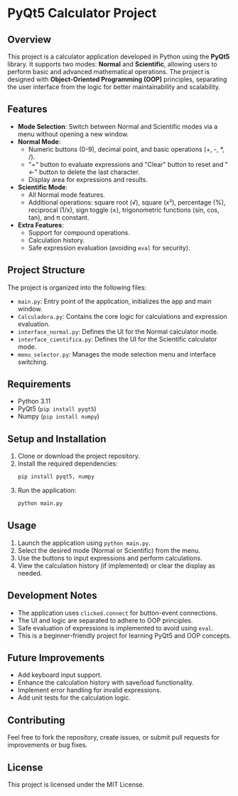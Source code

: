 # PyQt5 Calculator Project

## Overview
This project is a calculator application developed in Python using the **PyQt5** library. It supports two modes: **Normal** and **Scientific**, allowing users to perform basic and advanced mathematical operations. The project is designed with **Object-Oriented Programming (OOP)** principles, separating the user interface from the logic for better maintainability and scalability.

## Features
- **Mode Selection**: Switch between Normal and Scientific modes via a menu without opening a new window.
- **Normal Mode**:
  - Numeric buttons (0-9), decimal point, and basic operations (+, -, *, /).
  - "=" button to evaluate expressions and "Clear" button to reset and "<-" button to delete the last character.
  - Display area for expressions and results.
- **Scientific Mode**:
  - All Normal mode features.
  - Additional operations: square root (√), square (x²), percentage (%), reciprocal (1/x), sign toggle (±), trigonometric functions (sin, cos, tan), and π constant.
- **Extra Features**:
  - Support for compound operations.
  - Calculation history.
  - Safe expression evaluation (avoiding `eval` for security).

## Project Structure
The project is organized into the following files:
- `main.py`: Entry point of the application, initializes the app and main window.
- `Calculadora.py`: Contains the core logic for calculations and expression evaluation.
- `interface_normal.py`: Defines the UI for the Normal calculator mode.
- `interface_cientifica.py`: Defines the UI for the Scientific calculator mode.
- `menu_selector.py`: Manages the mode selection menu and interface switching.

## Requirements
- Python 3.11
- PyQt5 (`pip install pyqt5`)
- Numpy (`pip install numpy`)

## Setup and Installation
1. Clone or download the project repository.
2. Install the required dependencies:
   ```bash
   pip install pyqt5, numpy
   ```
3. Run the application:
   ```bash
   python main.py
   ```

## Usage
1. Launch the application using `python main.py`.
2. Select the desired mode (Normal or Scientific) from the menu.
3. Use the buttons to input expressions and perform calculations.
4. View the calculation history (if implemented) or clear the display as needed.

## Development Notes
- The application uses `clicked.connect` for button-event connections.
- The UI and logic are separated to adhere to OOP principles.
- Safe evaluation of expressions is implemented to avoid using `eval`.
- This is a beginner-friendly project for learning PyQt5 and OOP concepts.

## Future Improvements
- Add keyboard input support.
- Enhance the calculation history with save/load functionality.
- Implement error handling for invalid expressions.
- Add unit tests for the calculation logic.

## Contributing
Feel free to fork the repository, create issues, or submit pull requests for improvements or bug fixes.

## License
This project is licensed under the MIT License.